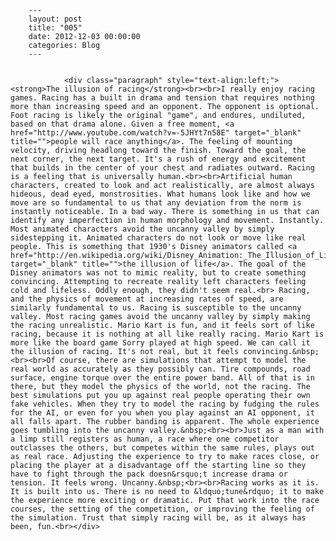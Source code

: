 
        ---
        layout: post
        title: "005"
        date: 2012-12-03 00:00:00 
        categories: Blog
        ---

        
				<div class="paragraph" style="text-align:left;"><strong>The illusion of racing</strong><br><br>I really enjoy racing games. Racing has a built in drama and tension that requires nothing more than increasing speed and an opponent. The opponent is optional. Foot racing is likely the original "game", and endures, undiluted, based on that drama alone. Given a free moment, <a href="http://www.youtube.com/watch?v=-5JHYt7n58E" target="_blank" title="">people will race anything</a>. The feeling of mounting velocity, driving headlong toward the finish. Toward the goal, the next corner, the next target. It's a rush of energy and excitement that builds in the center of your chest and radiates outward. Racing is a feeling that is universally human.<br><br>Artificial human characters, created to look and act realistically, are almost always hideous, dead eyed, monstrosities. What humans look like and how we move are so fundamental to us that any deviation from the norm is instantly noticeable. In a bad way. There is something in us that can identify any imperfection in human morphology and movement. Instantly. Most animated characters avoid the uncanny valley by simply sidestepping it. Animated characters do not look or move like real people. This is something that 1930's Disney animators called <a href="http://en.wikipedia.org/wiki/Disney_Animation:_The_Illusion_of_Life" target="_blank" title="">the illusion of life</a>. The goal of the Disney animators was not to mimic reality, but to create something convincing. Attempting to recreate reality left characters feeling cold and lifeless. Oddly enough, they didn't seem real.<br> Racing, and the physics of movement at increasing rates of speed, are similarly fundamental to us. Racing is susceptible to the uncanny valley. Most racing games avoid the uncanny valley by simply making the racing unrealistic. Mario Kart is fun, and it feels sort of like racing, because it is nothing at all like really racing. Mario Kart is more like the board game Sorry played at high speed. We can call it the illusion of racing. It's not real, but it feels convincing.&nbsp;<br><br>Of course, there are simulations that attempt to model the real world as accurately as they possibly can. Tire compounds, road surface, engine torque over the entire power band. All of that is in there, but they model the physics of the world, not the racing. The best simulations put you up against real people operating their own fake vehicles. When they try to model the racing by fudging the rules for the AI, or even for you when you play against an AI opponent, it all falls apart. The rubber banding is apparent. The whole experience goes tumbling into the uncanny valley.&nbsp;<br><br>Just as a man with a limp still registers as human, a race where one competitor outclasses the others, but competes within the same rules, plays out as real race. Adjusting the experience to try to make races close, or placing the player at a disadvantage off the starting line so they have to fight through the pack doesn&rsquo;t increase drama or tension. It feels wrong. Uncanny.&nbsp;<br><br>Racing works as it is. It is built into us. There is no need to &ldquo;tune&rdquo; it to make the experience more exciting or dramatic. Put that work into the race courses, the setting of the competition, or improving the feeling of the simulation. Trust that simply racing will be, as it always has been, fun.<br></div>

		
        